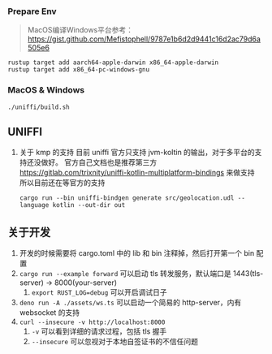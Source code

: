 ### Prepare Env
> MacOS编译Windows平台参考：https://gist.github.com/Mefistophell/9787e1b6d2d9441c16d2ac79d6a505e6

```shell
rustup target add aarch64-apple-darwin x86_64-apple-darwin
rustup target add x86_64-pc-windows-gnu
```

### MacOS & Windows

```shell
./uniffi/build.sh
```

## UNIFFI

1. 关于 kmp 的支持
   目前 uniffi 官方只支持 jvm-koltin 的输出，对于多平台的支持还没做好。
   官方自己文档也是推荐第三方 https://gitlab.com/trixnity/uniffi-kotlin-multiplatform-bindings 来做支持
   所以目前还在等官方的支持

   ```shell
   cargo run --bin uniffi-bindgen generate src/geolocation.udl --language kotlin --out-dir out
   ```

## 关于开发

1. 开发的时候需要将 cargo.toml 中的 lib 和 bin 注释掉，然后打开第一个 bin 配置
1. `cargo run --example forward` 可以启动 tls 转发服务，默认端口是 1443(tls-server) -> 8000(your-server)
   1. `export RUST_LOG=debug` 可以开启调试日子
1. `deno run -A ./assets/ws.ts` 可以启动一个简易的 http-server，内有 websocket 的支持
1. `curl --insecure -v http://localhost:8000`
   1. `-v` 可以看到详细的请求过程，包括 tls 握手
   1. `--insecure` 可以忽视对于本地自签证书的不信任问题
